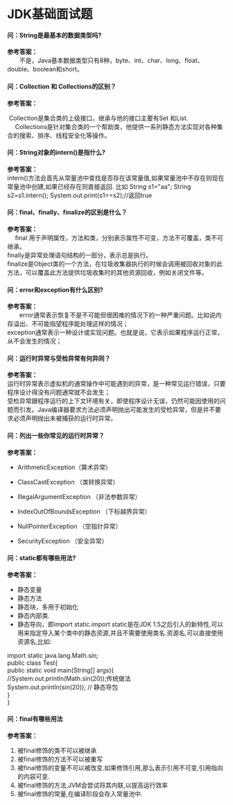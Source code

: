 # JDK基础面试题

#### 问：String是最基本的数据类型吗?
**参考答案：**<br />　　不是，Java基本数据类型只有8种，byte、int、char、long、float、double、boolean和short。					

#### 问：Collection 和 Collections的区别？
**参考答案：**<br />

​	 	Collection是集合类的上级接口，继承与他的接口主要有Set 和List.<br />
　  	Collections是针对集合类的一个帮助类，他提供一系列静态方法实现对各种集合的搜索、排序、线程安全化等操作。<br />


#### 问：String对象的intern()是指什么?
**参考答案：**<br />		intern()方法会首先从常量池中查找是否存在该常量值,如果常量池中不存在则现在常量池中创建,如果已经存在则直接返回. 比如 String s1="aa"; String s2=s1.intern(); System.out.print(s1==s2);//返回true

#### 问：final、finally、finalize的区别是什么？
**参考答案：**<br />　	final 用于声明属性，方法和类，分别表示属性不可变，方法不可覆盖，类不可继承。<br />		finally是异常处理语句结构的一部分，表示总是执行。<br />		finalize是Object类的一个方法，在垃圾收集器执行的时候会调用被回收对象的此方法，可以覆盖此方法提供垃圾收集时的其他资源回收，例如关闭文件等。<br />

#### 问：error和exception有什么区别?
**参考答案：**<br />　　error通常表示恢复不是不可能但很困难的情况下的一种严重问题。比如说内存溢出、不可能指望程序能处理这样的情况；<br />		exception通常表示一种设计或实现问题。也就是说，它表示如果程序运行正常，从不会发生的情况；

#### 问：运行时异常与受检异常有何异同？
**参考答案：**<br />运行时异常表示虚拟机的通常操作中可能遇到的异常，是一种常见运行错误，只要程序设计得没有问题通常就不会发生；<br />受检异常跟程序运行的上下文环境有关，即使程序设计无误，仍然可能因使用的问题而引发。Java编译器要求方法必须声明抛出可能发生的受检异常，但是并不要求必须声明抛出未被捕获的运行时异常。



#### 问：列出一些你常见的运行时异常？
**参考答案：**

- ArithmeticException（算术异常）<br />

- ClassCastException （类转换异常）<br />

- IllegalArgumentException （非法参数异常）<br />

- IndexOutOfBoundsException （下标越界异常）<br />

- NullPointerException （空指针异常）<br />

- SecurityException （安全异常）

  
#### 问：static都有哪些用法?
**参考答案：**

- 静态变量
- 静态方法
- 静态块，多用于初始化
- 静态内部类.
- 静态导向，即import static.import static是在JDK 1.5之后引入的新特性,可以用来指定导入某个类中的静态资源,并且不需要使用类名.资源名,可以直接使用资源名,比如:

import static java.lang.Math.sin;<br />public class Test{<br />    public static void main(String[] args){<br />        //System.out.println(Math.sin(20));传统做法<br />        System.out.println(sin(20)); // 静态导包<br />    }<br />}

#### 问：final有哪些用法
**参考答案：**

1. 被final修饰的类不可以被继承
1. 被final修饰的方法不可以被重写
1. 被final修饰的变量不可以被改变.如果修饰引用,那么表示引用不可变,引用指向的内容可变.
1. 被final修饰的方法,JVM会尝试将其内联,以提高运行效率
1. 被final修饰的常量,在编译阶段会存入常量池中.